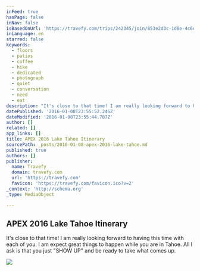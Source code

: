 ```yaml
---
inFeed: true
hasPage: false
inNav: false
isBasedOnUrl: 'https://travefy.com/trips/242345/join/853e2d3c-1d8e-4c6e-b3e8-066ac13c610a'
inLanguage: en
starred: false
keywords:
  - floors
  - patios
  - coffee
  - hike
  - dedicated
  - photograph
  - quiet
  - conversation
  - need
  - eat
description: "It's close to that time! I am really looking forward to having this time with each of you. I am expect great things to happen while you are in Tahoe. All I ask is that you just \"SHOW UP\" and be ready to take what comes up."
datePublished: '2016-01-08T23:55:52.246Z'
dateModified: '2016-01-08T23:55:44.787Z'
author: []
related: []
app_links: []
title: APEX 2016 Lake Tahoe Itinerary
sourcePath: _posts/2016-01-08-apex-2016-lake-tahoe.md
published: true
authors: []
publisher:
  name: Travefy
  domain: travefy.com
  url: 'https://travefy.com'
  favicon: 'https://travefy.com/favicon.ico?v=2'
_context: 'http://schema.org'
_type: MediaObject

---
```

<article style=""><h1>APEX 2016 Lake Tahoe Itinerary</h1><p>It's close to that time! I am really looking forward to having this time with each of you. I am expect great things to happen while you are in Tahoe. All I ask is that you just "SHOW UP" and be ready to take what comes up.</p><img src="https://s3-us-west-2.amazonaws.com/the-grid-img/p/677bafd807e584f8ed0e7e2bb7028231204bcafa.jpg" /></article>